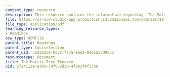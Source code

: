 ```yaml
---
content_type: resource
description: This resource contains the information regarding  The Matrix Tree Theorem.
file: https://ol-ocw-studio-app-production.s3.amazonaws.com/courses/18-314-combinatorial-analysis-fall-2014/2724112ea36679f82dc04f0b2f4f355e_MIT18_314F14_mt.pdf
file_type: application/pdf
learning_resource_types:
- Readings
ocw_type: OCWFile
parent_title: Readings
parent_type: CourseSection
parent_uid: 35d3b2c8-bd32-f77a-8ee2-0eb1252d9d33
resourcetype: Document
title: The Matrix Tree Theorem
uid: 2724112e-a366-79f8-2dc0-4f0b2f4f355e
---
```

